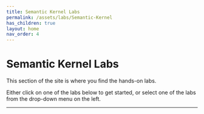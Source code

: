 ```yaml
---
title: Semantic Kernel Labs
permalink: /assets/labs/Semantic-Kernel
has_children: true 
layout: home
nav_order: 4
---
```

# Semantic Kernel Labs
This section of the site is where you find the hands-on labs.

Either click on one of the labs below to get started, or select one of the labs from the drop-down menu on the left.

----
